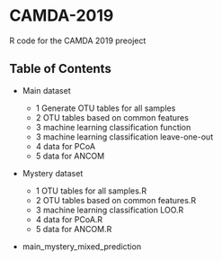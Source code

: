 # CAMDA-2019
R code for the CAMDA 2019 preoject

## Table of Contents

- Main dataset
	- 1 Generate OTU tables for all samples
	- 2 OTU tables based on common features
	- 3 machine learning classification function
	- 3 machine learning classification leave-one-out
	- 4 data for PCoA
	- 5 data for ANCOM

- Mystery dataset
	- 1 OTU tables for all samples.R
	- 2 OTU tables based on common features.R
	- 3 machine learning classification LOO.R
	- 4 data for PCoA.R
	- 5 data for ANCOM.R

- main_mystery_mixed_prediction
